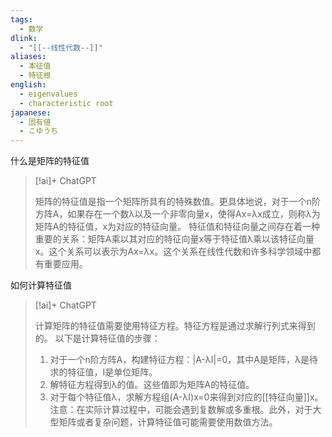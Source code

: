 ```yaml
---
tags:
  - 数学
dlink:
  - "[[--线性代数--]]"
aliases:
  - 本征值
  - 特征根
english:
  - eigenvalues
  - characteristic root
japanese:
  - 固有値
  - こゆうち
---
```

什么是矩阵的特征值
> [!ai]+ ChatGPT
>
> 矩阵的特征值是指一个矩阵所具有的特殊数值。更具体地说，对于一个n阶方阵A，如果存在一个数λ以及一个非零向量x，使得Ax=λx成立，则称λ为矩阵A的特征值，x为对应的特征向量。
> 特征值和特征向量之间存在着一种重要的关系：矩阵A乘以其对应的特征向量x等于特征值λ乘以该特征向量x。这个关系可以表示为Ax=λx。这个关系在线性代数和许多科学领域中都有重要应用。

如何计算特征值
> [!ai]+ ChatGPT
>
> 计算矩阵的特征值需要使用特征方程。特征方程是通过求解行列式来得到的。
> 以下是计算特征值的步骤：
> 1. 对于一个n阶方阵A，构建特征方程：|A-λI|=0，其中A是矩阵，λ是待求的特征值，I是单位矩阵。
> 2. 解特征方程得到λ的值。这些值即为矩阵A的特征值。
> 3. 对于每个特征值λ，求解方程组(A-λI)x=0来得到对应的[[特征向量]]x。
> 注意：在实际计算过程中，可能会遇到复数解或多重根。此外，对于大型矩阵或者复杂问题，计算特征值可能需要使用数值方法。

